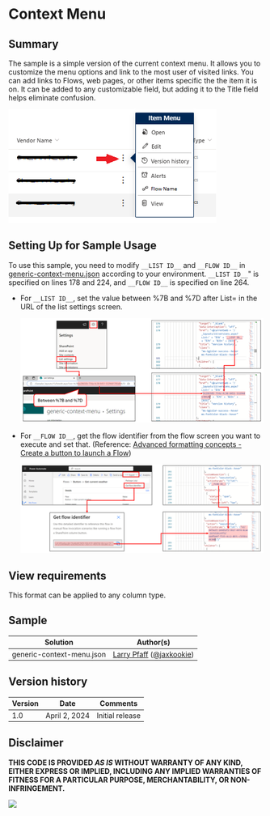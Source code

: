 # Context Menu

## Summary

The sample is a simple version of the current context menu. It allows you to customize the menu options and link to the most user of visited links. You can add links to Flows, web pages, or other items specific the the item it is on. It can be added to any customizable field, but adding it to the Title field helps eliminate confusion.

![screenshot of the sample](./assets/screenshot.png)

## Setting Up for Sample Usage

To use this sample, you need to modify `__LIST ID__` and `__FLOW ID__` in [generic-context-menu.json](./generic-context-menu.json) according to your environment. `__LIST ID__`" is specified on lines 178 and 224, and `__FLOW ID__` is specified on line 264.

- For `__LIST ID__`, set the value between %7B and %7D after List= in the URL of the list settings screen.

    ![screenshot of the setting List ID](./assets/setting-list-id.png)

- For `__FLOW ID__`, get the flow identifier from the flow screen you want to execute and set that. (Reference: [Advanced formatting concepts - Create a button to launch a Flow](https://learn.microsoft.com/sharepoint/dev/declarative-customization/formatting-advanced#create-a-button-to-launch-a-flow))

    ![screenshot of the setting Flow ID](./assets/setting-flow-id.png)

## View requirements

This format can be applied to any column type.

## Sample

Solution|Author(s)
--------|---------
generic-context-menu.json | [Larry Pfaff](https://github.com/jaxkookie) ([@jaxkookie](https://twitter.com/jaxkookie))

## Version history

Version |Date          |Comments
--------|--------------|--------------------------------
1.0     |April 2, 2024 |Initial release

## Disclaimer

**THIS CODE IS PROVIDED *AS IS* WITHOUT WARRANTY OF ANY KIND, EITHER EXPRESS OR IMPLIED, INCLUDING ANY IMPLIED WARRANTIES OF FITNESS FOR A PARTICULAR PURPOSE, MERCHANTABILITY, OR NON-INFRINGEMENT.**

<img src="https://pnptelemetry.azurewebsites.net/list-formatting/column-samples/generic-context-menu" />